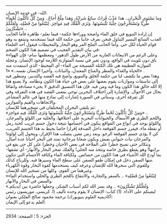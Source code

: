 ------------------------------------------------------------------------

الله- في خدمة الإنسان.  
«وَما يَسْتَوِي الْبَحْرانِ.. هذا عَذْبٌ فُراتٌ سائِغٌ شَرابُهُ، وَهذا مِلْحٌ أُجاجٌ.. وَمِنْ كُلٍّ
تَأْكُلُونَ لَحْماً طَرِيًّا وَتَسْتَخْرِجُونَ حِلْيَةً تَلْبَسُونَها. وَتَرَى الْفُلْكَ فِيهِ مَواخِرَ. لِتَبْتَغُوا
مِنْ فَضْلِهِ، وَلَعَلَّكُمْ تَشْكُرُونَ» ..  
إن إرادة التنويع في خلق الماء واضحة ووراءها حكمة- فيما نعلم- ظاهرة فأما
الجانب العذب السائغ اليسير التناول فنحن نعرف جانبا من حكمة الله فيما
نستخدمه وننتفع به وهو قوام الحياة لكل حي. وأما الجانب الملح المر وهو
البحار والمحيطات فيقول أحد العلماء في بيان التقدير العجيب في تصميم هذا
الكون الضخم:  
«وعلى الرغم من الانبعاثات الغازية من الأرض طول الدهور- ومعظمها سام- فإن
الهواء باق دون تلويث في الواقع، ودون تغير في نسبة المتوازنة اللازمة
لوجود الإنسان. وعجلة الموازنة العظيمة هي تلك الكتلة الفسيحة من الماء- أي
المحيط- الذي استمدت منه الحياة والغذاء والمطر والمناخ المعتدل،
والنباتات. وأخيرا الإنسان نفسه..» «1» .  
وهذا بعض ما تكشف لنا من حكمة الخلق والتنويع، واضح فيه القصد والتدبير،
ومنظور فيه إلى تناسقات وموازنات يقوم بعضها على بعض في حياة هذا الكون
ونظامه. ولا يصنع هذا إلا الله خالق هذا الكون وما فيه ومن فيه. فإن هذا
التنسيق الدقيق لا يجيء مصادفة واتفاقا بحال من الأحوال. والإشارة إلى
اختلاف البحرين توحي بمعنى القصد في هذه التفرقة وفي كل تفرقة أخرى. وستأتي
في السورة إشارات إلى نماذج منها في عالم المشاعر والاتجاهات والقيم
والموازين.  
ثم يلتقي البحران المختلفان في تسخيرهما للإنسان:  
«وَمِنْ كُلٍّ تَأْكُلُونَ لَحْماً طَرِيًّا وَتَسْتَخْرِجُونَ حِلْيَةً تَلْبَسُونَها وَتَرَى الْفُلْكَ فِيهِ مَواخِرَ»
..  
واللحم الطري هو الأسماك والحيوانات البحرية على اختلافها. والحلية من
اللؤلؤ والمرجان. واللؤلؤ يوجد في أنواع من القواقع يتكون في أجسامها نتيجة
دخول جسم غريب كحبة رمل أو نقطة ماء، فيفرز جسم القوقعة داخل الصدفة إفرازا
خاصا يحيط به هذا الجسم الغريب، كي لا يؤذي جسم القوقعة الرخو. وبعد زمن
معين يتصلب هذا الإفراز، ويتحول إلى لؤلؤة! والمرجان نبات حيواني يعيش
ويكون شعابا مرجانية تمتد في البحر أحيانا عدة أميال، وتتكاثر حتى تصبح
خطرا على الملاحة في بعض الأحيان وخطرا على كل حي يقع في براثنها! وهو يقطع
بطرق خاصة وتتخذ منه الحلي! والفلك تمخر البحار والأنهار- أي تشقها- بما
أودع الله الأشياء في هذا الكون من خصائص. ولكثافة الماء وكثافة الأجسام
التي تتكون منها السفن دخل في إمكان طفو السفن على سطح الماء وسيرها فيه.
وللرياح كذلك.  
وللقوي التي سخرها الله للإنسان وعرفه كيف يستخدمها كقوة البخار وقوة
الكهرباء وغيرهما من القوى. وكلها من تسخير الله للإنسان.  
«لِتَبْتَغُوا مِنْ فَضْلِهِ» .. بالسفر والتجارة، والانتفاع باللحم الطري والحلي
واستخدام الماء والسفن في البحار والأنهار.  
«وَلَعَلَّكُمْ تَشْكُرُونَ» .. وقد يسر الله لكم أسباب الشكر، وجعلها حاضرة بين
أيديكم. ليعينكم على الأداء. (1) كتاب: الإنسان لا يقوم وحده تأليف (ا.
كريسي. موريسون رئيس أكاديمية العلوم بنيويورك) ترجمة محمود صالح الفلكي
بعنوان:  
العلم يدعو إلى الإيمان.

------------------------------------------------------------------------

الجزء: 5 ¦ الصفحة: 2934
